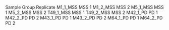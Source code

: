 Sample	Group	Replicate
M1_1_MSS	MSS	1
M1_2_MSS	MSS	2
M5_1_MSS	MSS	1
M5_2_MSS	MSS	2
T49_1_MSS	MSS	1
T49_2_MSS	MSS	2
M42_1_PD	PD	1
M42_2_PD	PD	2
M43_1_PD	PD	1
M43_2_PD	PD	2
M64_1_PD	PD	1
M64_2_PD	PD	2
